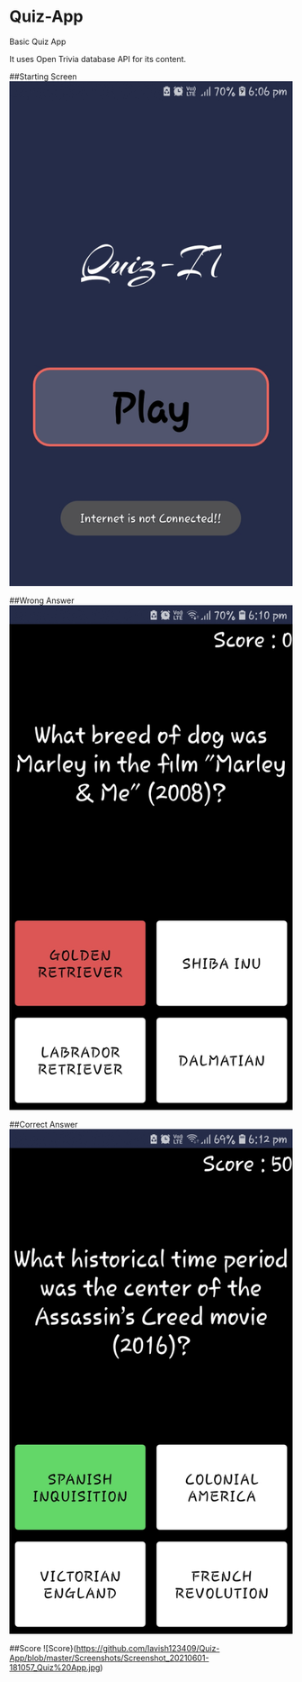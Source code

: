 # Quiz-App

Basic Quiz App

It uses Open Trivia database API for its content.

##Starting Screen
![Starting Screen](https://github.com/lavish123409/Quiz-App/blob/master/Screenshots/Screenshot_20210601-180640_Quiz%20App.jpg)

##Wrong Answer
![Wrong Answer](https://github.com/lavish123409/Quiz-App/blob/master/Screenshots/Screenshot_20210601-181003_Quiz%20App.jpg)

##Correct Answer
![Correct Answer](https://github.com/lavish123409/Quiz-App/blob/master/Screenshots/Screenshot_20210601-181214_Quiz%20App.jpg)

##Score
![Score}(https://github.com/lavish123409/Quiz-App/blob/master/Screenshots/Screenshot_20210601-181057_Quiz%20App.jpg)

